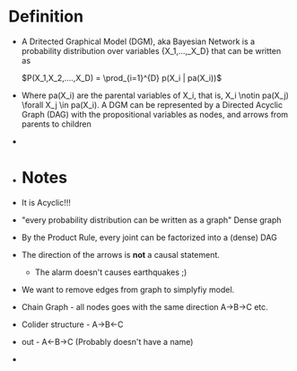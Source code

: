 # Definition
- A Dritected Graphical Model (DGM), aka Bayesian Network is a probability distribution over variables {X_1,...,_X_D} that can be written as 
  
  $P(X_1,X_2,....,X_D) = \prod_{i=1}^{D} p(X_i | pa(X_i))$
- Where pa(X_i) are the parental variables of X_i, that is, X_i \notin pa(X_j) \forall X_j \in pa(X_i). A DGM can be represented by a Directed Acyclic Graph (DAG) with the propositional variables as nodes, and arrows from parents to children
-
- # Notes
- It is Acyclic!!!
- "every probability distribution can be written as a graph" Dense graph
- By the Product Rule, every joint can be factorized into a (dense) DAG
- The direction of the arrows is **not** a  causal statement.
	- The alarm doesn't causes earthquakes ;)
- We want to remove edges from graph to simplyfiy model.
- Chain Graph - all nodes goes with the same direction A->B->C etc.
- Colider structure - A->B<-C
- out - A<-B->C (Probably doesn't have a name)
-